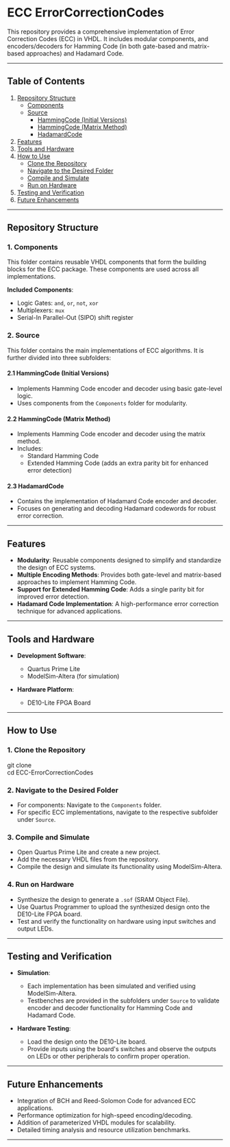 # ECC ErrorCorrectionCodes  

This repository provides a comprehensive implementation of Error Correction Codes (ECC) in VHDL. It includes modular components, and encoders/decoders for Hamming Code (in both gate-based and matrix-based approaches) and Hadamard Code.  

---

## Table of Contents  
1. [Repository Structure](#repository-structure)  
   - [Components](#1-components)  
   - [Source](#2-source)  
     - [HammingCode (Initial Versions)](#21-hammingcode-initial-versions)  
     - [HammingCode (Matrix Method)](#22-hammingcode-matrix-method)  
     - [HadamardCode](#23-hadamardcode)  
2. [Features](#features)  
3. [Tools and Hardware](#tools-and-hardware)  
4. [How to Use](#how-to-use)  
   - [Clone the Repository](#1-clone-the-repository)  
   - [Navigate to the Desired Folder](#2-navigate-to-the-desired-folder)  
   - [Compile and Simulate](#3-compile-and-simulate)  
   - [Run on Hardware](#4-run-on-hardware)  
5. [Testing and Verification](#testing-and-verification)  
6. [Future Enhancements](#future-enhancements)  

---

## Repository Structure  

### 1. **Components**  
This folder contains reusable VHDL components that form the building blocks for the ECC package. These components are used across all implementations.  

**Included Components**:  
- Logic Gates: `and`, `or`, `not`, `xor`  
- Multiplexers: `mux`  
- Serial-In Parallel-Out (SIPO) shift register  

### 2. **Source**  
This folder contains the main implementations of ECC algorithms. It is further divided into three subfolders:  

#### 2.1 **HammingCode (Initial Versions)**  
- Implements Hamming Code encoder and decoder using basic gate-level logic.  
- Uses components from the `Components` folder for modularity.  

#### 2.2 **HammingCode (Matrix Method)**  
- Implements Hamming Code encoder and decoder using the matrix method.  
- Includes:  
  - Standard Hamming Code  
  - Extended Hamming Code (adds an extra parity bit for enhanced error detection)  

#### 2.3 **HadamardCode**  
- Contains the implementation of Hadamard Code encoder and decoder.  
- Focuses on generating and decoding Hadamard codewords for robust error correction.  

---

## Features  
- **Modularity**: Reusable components designed to simplify and standardize the design of ECC systems.  
- **Multiple Encoding Methods**: Provides both gate-level and matrix-based approaches to implement Hamming Code.  
- **Support for Extended Hamming Code**: Adds a single parity bit for improved error detection.  
- **Hadamard Code Implementation**: A high-performance error correction technique for advanced applications.  

---

## Tools and Hardware  
- **Development Software**:  
  - Quartus Prime Lite  
  - ModelSim-Altera (for simulation)  

- **Hardware Platform**:  
  - DE10-Lite FPGA Board  

---

## How to Use  

### 1. Clone the Repository  
git clone <repository-url>  
cd ECC-ErrorCorrectionCodes

### 2. Navigate to the Desired Folder  
- For components: Navigate to the `Components` folder.  
- For specific ECC implementations, navigate to the respective subfolder under `Source`.  

### 3. Compile and Simulate  
- Open Quartus Prime Lite and create a new project.  
- Add the necessary VHDL files from the repository.  
- Compile the design and simulate its functionality using ModelSim-Altera.  

### 4. Run on Hardware  
- Synthesize the design to generate a `.sof` (SRAM Object File).  
- Use Quartus Programmer to upload the synthesized design onto the DE10-Lite FPGA board.  
- Test and verify the functionality on hardware using input switches and output LEDs.  

---

## Testing and Verification  
- **Simulation**:  
  - Each implementation has been simulated and verified using ModelSim-Altera.  
  - Testbenches are provided in the subfolders under `Source` to validate encoder and decoder functionality for Hamming Code and Hadamard Code.  

- **Hardware Testing**:  
  - Load the design onto the DE10-Lite board.  
  - Provide inputs using the board's switches and observe the outputs on LEDs or other peripherals to confirm proper operation.  

---

## Future Enhancements  
- Integration of BCH and Reed-Solomon Code for advanced ECC applications.  
- Performance optimization for high-speed encoding/decoding.  
- Addition of parameterized VHDL modules for scalability.  
- Detailed timing analysis and resource utilization benchmarks.  

---


